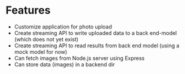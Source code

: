 # Features
* Customize application for photo upload 
* Create streaming API to write uploaded data to a back end-model (which does not yet exist)
* Create streaming API to read results from back end model (using a mock model for now)
* Can fetch images from Node.js server using Express
* Can store data (images) in a backend dir
